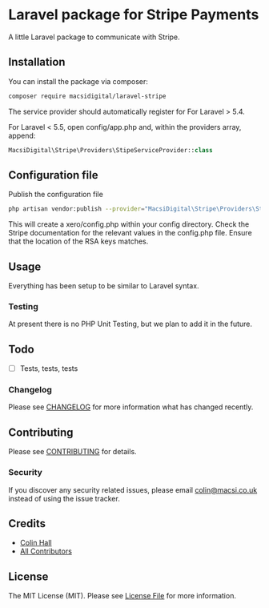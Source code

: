 # Laravel package for Stripe Payments

A little Laravel package to communicate with Stripe.

## Installation

You can install the package via composer:

```bash
composer require macsidigital/laravel-stripe
```

The service provider should automatically register for For Laravel > 5.4.

For Laravel < 5.5, open config/app.php and, within the providers array, append:

``` php
MacsiDigital\Stripe\Providers\StipeServiceProvider::class
```

## Configuration file

Publish the configuration file

```bash
php artisan vendor:publish --provider="MacsiDigital\Stripe\Providers\StripeServiceProvider"
```

This will create a xero/config.php within your config directory. Check the Stripe documentation for the relevant values in the config.php file.
Ensure that the location of the RSA keys matches.

## Usage

Everything has been setup to be similar to Laravel syntax.

### Testing

At present there is no PHP Unit Testing, but we plan to add it in the future.

## Todo

- [ ] Tests, tests, tests

### Changelog

Please see [CHANGELOG](CHANGELOG.md) for more information what has changed recently.

## Contributing

Please see [CONTRIBUTING](CONTRIBUTING.md) for details.

### Security

If you discover any security related issues, please email colin@macsi.co.uk instead of using the issue tracker.

## Credits

- [Colin Hall](https://github.com/macsidigital)
- [All Contributors](../../contributors)

## License

The MIT License (MIT). Please see [License File](LICENSE.md) for more information.
